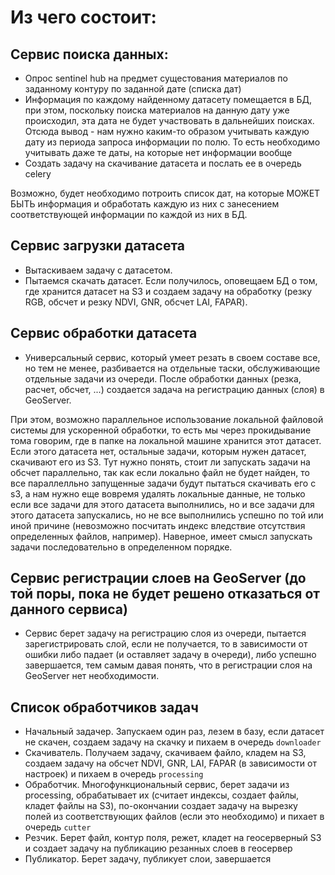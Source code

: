# Из чего состоит:
 ## Сервис поиска данных:
 * Опрос sentinel hub на предмет сущестования материалов по заданному контуру по заданной дате (списка дат)
 * Информация по каждому найденному датасету помещается в БД, при этом, поскольку поиска материалов на данную дату уже происходил, эта дата не будет участвовать в дальнейших поисках. Отсюда вывод - нам нужно каким-то образом учитывать каждую дату из периода запроса информации по полю. То есть необходимо учитывать даже те даты, на которые нет информации вообще
 * Создать задачу на скачивание датасета и послать ее в очередь celery

Возможно, будет необходимо потроить список дат, на которые МОЖЕТ БЫТЬ информация и обработать каждую из них с занесением соответствующей информации по каждой из них в БД.

## Сервис загрузки датасета
* Вытаскиваем задачу с датасетом.
* Пытаемся скачать датасет. Если получилось, оповещаем БД о том, где хранится датасет на S3 и создаем задачу на обработку (резку RGB, обсчет и резку NDVI, GNR, обсчет LAI, FAPAR). 

## Сервис обработки датасета
* Универсальный сервис, который умеет резать в своем составе все, но тем не менее, разбивается на отдельные таски, обслуживающие отдельные задачи из очереди.
После обработки данных (резка, расчет, обсчет, ...) создается задача на регистрацию данных (слоя) в GeoServer.

При этом, возможно параллельное использование локальной файловой системы для ускоренной обработки, то есть мы через прокидывание тома говорим, где в папке на локальной машине хранится этот датасет. Если этого датасета нет, остальные задачи, которым нужен датасет, скачивают его из S3. Тут нужно понять, стоит ли запускать задачи на обсчет параллельно, так как если локально файл не будет найден, то все параллелльно запущенные задачи будут пытаться скачивать его с s3, а нам нужно еще вовремя удалять локальные данные, не только если все задачи для этого датасета выполнились, но и все задачи для этого датасета запускались, но не все выполнились успешно по той или иной причине (невозможно посчитать индекс вледствие отсутствия определенных файлов, например). Наверное, имеет смысл запускать задачи последовательно в определенном порядке.

## Сервис регистрации слоев на GeoServer (до той поры, пока не будет решено отказаться от данного сервиса) 
* Сервис берет задачу на регистрацию слоя из очереди, пытается зарегистрировать слой, если не получается, то в зависимости от ошибки либо падает (и оставляет задачу в очереди), либо успешно завершается, тем самым давая понять, что в регистрации слоя на GeoServer нет необходимости.

## Список обработчиков задач
* Начальный задачер. Запускаем один раз, лезем в базу, если датасет не скачен, создаем задачу на скачку и пихаем в очередь `downloader`
* Скачиватель. Получаем задачу, скачиваем файло, кладем на S3, создаем задачу на обсчет NDVI, GNR, LAI, FAPAR (в зависимости от настроек) и пихаем в очередь `processing`
* Обработчик. Многофункциональный сервис, берет задачи из processing, обрабатывает их (считает индексы, создает файлы, кладет файлы на S3), по-окончании создает задачу на вырезку полей из соответствующих файлов (если это необходимо) и пихает в очередь `cutter`
* Резчик. Берет файл, контур поля, режет, кладет на геосерверный S3 и создает задачу на публикацию резанных слоев в геосервер
* Публикатор. Берет задачу, публикует слои, завершается
